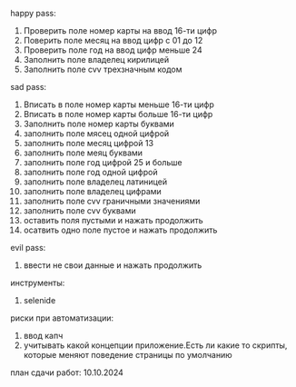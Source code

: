 happy pass:
1. Проверить поле номер карты на ввод 16-ти цифр
2. Поверить поле месяц на ввод цифр с 01 до 12
3. Проверить поле год на ввод цифр меньше 24
4. Заполнить поле владелец кирилицей
5. Заполнить поле cvv трехзначным кодом

sad pass:
1. Вписать в поле номер карты меньше 16-ти цифр
2. Вписать в поле номер карты больше 16-ти цифр
3. Заполнить поле номер карты буквами
4. заполнить поле мясец одной цифрой
5. заполнить поле месяц цифрой 13
6. заполнить поле меяц буквами
7. заполнить поле год цифрой 25 и больше
8. заполнить поле год одной цифрой
9. заполнить поле владелец латиницей
10. заполнить поле владелец цифрами
11. заполнить поле cvv граничными значениями
12. заполнить поле cvv буквами
13. оставить поля пустыми и нажать продолжить
14. осатвить одно поле пустое и нажать продолжить

evil pass:
1. ввести не свои данные и нажать продолжить

инструменты:
1. selenide

риски при автоматизации:
1. ввод капч
2. учитывать какой концепции приложение.Есть ли какие то скрипты, которые меняют поведение страницы по умолчанию

план сдачи работ:
10.10.2024

